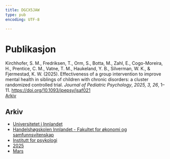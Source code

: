 ```yaml
---
title: DGCX5JAW
type: pub
encoding: UTF-8

---
```

<h1>Publikasjon</h1>
<article id="csl-bib-container-DGCX5JAW" class="csl-bib-container">
  <div class="csl-bib-body"> <div class="csl-entry">Kirchhofer, S. M., Fredriksen, T., Orm, S., Botta, M., Zahl, E., Cogo-Moreira, H., Prentice, C. M., Vatne, T. M., Haukeland, Y. B., Silverman, W. K., &#38; Fjermestad, K. W. (2025). Effectiveness of a group intervention to improve mental health in siblings of children with chronic disorders: a cluster randomized controlled trial. <i>Journal of Pediatric Psychology</i>, <i>2025, 3, 26</i>, 1–11. <a href="https://doi.org/10.1093/jpepsy/jsaf021">https://doi.org/10.1093/jpepsy/jsaf021</a></div> </div>
  <div class="csl-bib-buttons">
    <a href="#taxonomy-article-DGCX5JAW" alt="archive" class="csl-bib-button">Arkiv</a>
  </div>
  <div id="csl-bib-meta-container-DGCX5JAW"></div>
</article>
<div id="csl-bib-meta-DGCX5JAW" class="csl-bib-meta">
  <article id="taxonomy-article-DGCX5JAW" class="taxonomy-article">
    <h1>Arkiv</h1>
    <ul>
      <li><a href="{{< params subfolder >}}nn/archive/?key=3DCRN523">Universitetet i Innlandet</a></li>
      <li><a href="{{< params subfolder >}}nn/archive/?key=DU8Q9LN9">Handelshøgskolen Innlandet - Fakultet for økonomi og samfunnsvitenskap</a></li>
      <li><a href="{{< params subfolder >}}nn/archive/?key=KTD9NXA8">Institutt for psykologi</a></li>
      <li><a href="{{< params subfolder >}}nn/archive/?key=YSESX7HT">2025</a></li>
      <li><a href="{{< params subfolder >}}nn/archive/?key=TW4NW583">Mars</a></li>
    </ul>
  </article>
</div>
